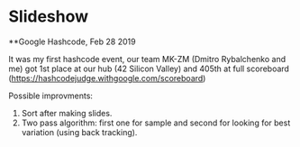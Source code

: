 # Slideshow
**Google Hashcode, Feb 28 2019

It was my first hashcode event, our team MK-ZM (Dmitro Rybalchenko and me) got 1st place at our hub (42 Silicon Valley) and 405th at full scoreboard (https://hashcodejudge.withgoogle.com/scoreboard)

Possible improvments:
1. Sort after making slides.
2. Two pass algorithm: first one for sample and second for looking for best variation (using back tracking).
